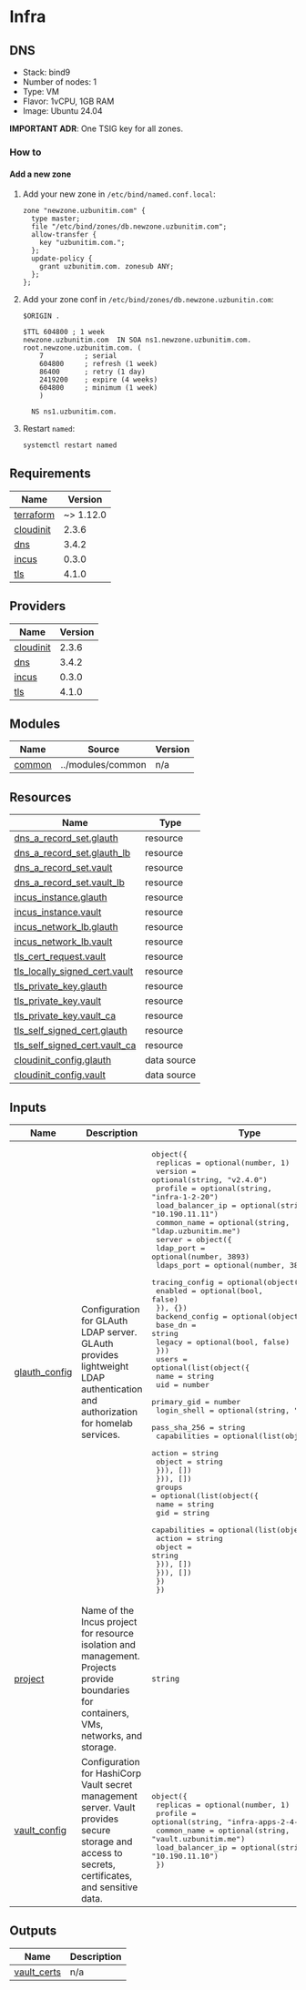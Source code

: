 # Infra

## DNS

- Stack: bind9
- Number of nodes: 1
- Type: VM
- Flavor: 1vCPU, 1GB RAM
- Image: Ubuntu 24.04

**IMPORTANT ADR**: One TSIG key for all zones.

### How to

#### Add a new zone

1. Add your new zone in `/etc/bind/named.conf.local`:

    ```text
    zone "newzone.uzbunitim.com" {
      type master;
      file "/etc/bind/zones/db.newzone.uzbunitim.com";
      allow-transfer {
        key "uzbunitim.com.";
      };
      update-policy {
        grant uzbunitim.com. zonesub ANY;
      };
    };
    ```

1. Add your zone conf in `/etc/bind/zones/db.newzone.uzbunitin.com`:

    ```text
    $ORIGIN .

    $TTL 604800 ; 1 week
    newzone.uzbunitim.com  IN SOA ns1.newzone.uzbunitim.com. root.newzone.uzbunitim.com. (
        7          ; serial
        604800     ; refresh (1 week)
        86400      ; retry (1 day)
        2419200    ; expire (4 weeks)
        604800     ; minimum (1 week)
        )

      NS ns1.uzbunitim.com.
    ```

1. Restart `named`:

    ```bash
    systemctl restart named
    ```

<!-- BEGIN_TF_DOCS -->
## Requirements

| Name | Version |
|------|---------|
| <a name="requirement_terraform"></a> [terraform](#requirement\_terraform) | ~> 1.12.0 |
| <a name="requirement_cloudinit"></a> [cloudinit](#requirement\_cloudinit) | 2.3.6 |
| <a name="requirement_dns"></a> [dns](#requirement\_dns) | 3.4.2 |
| <a name="requirement_incus"></a> [incus](#requirement\_incus) | 0.3.0 |
| <a name="requirement_tls"></a> [tls](#requirement\_tls) | 4.1.0 |

## Providers

| Name | Version |
|------|---------|
| <a name="provider_cloudinit"></a> [cloudinit](#provider\_cloudinit) | 2.3.6 |
| <a name="provider_dns"></a> [dns](#provider\_dns) | 3.4.2 |
| <a name="provider_incus"></a> [incus](#provider\_incus) | 0.3.0 |
| <a name="provider_tls"></a> [tls](#provider\_tls) | 4.1.0 |

## Modules

| Name | Source | Version |
|------|--------|---------|
| <a name="module_common"></a> [common](#module\_common) | ../modules/common | n/a |

## Resources

| Name | Type |
|------|------|
| [dns_a_record_set.glauth](https://registry.terraform.io/providers/hashicorp/dns/3.4.2/docs/resources/a_record_set) | resource |
| [dns_a_record_set.glauth_lb](https://registry.terraform.io/providers/hashicorp/dns/3.4.2/docs/resources/a_record_set) | resource |
| [dns_a_record_set.vault](https://registry.terraform.io/providers/hashicorp/dns/3.4.2/docs/resources/a_record_set) | resource |
| [dns_a_record_set.vault_lb](https://registry.terraform.io/providers/hashicorp/dns/3.4.2/docs/resources/a_record_set) | resource |
| [incus_instance.glauth](https://registry.terraform.io/providers/lxc/incus/0.3.0/docs/resources/instance) | resource |
| [incus_instance.vault](https://registry.terraform.io/providers/lxc/incus/0.3.0/docs/resources/instance) | resource |
| [incus_network_lb.glauth](https://registry.terraform.io/providers/lxc/incus/0.3.0/docs/resources/network_lb) | resource |
| [incus_network_lb.vault](https://registry.terraform.io/providers/lxc/incus/0.3.0/docs/resources/network_lb) | resource |
| [tls_cert_request.vault](https://registry.terraform.io/providers/hashicorp/tls/4.1.0/docs/resources/cert_request) | resource |
| [tls_locally_signed_cert.vault](https://registry.terraform.io/providers/hashicorp/tls/4.1.0/docs/resources/locally_signed_cert) | resource |
| [tls_private_key.glauth](https://registry.terraform.io/providers/hashicorp/tls/4.1.0/docs/resources/private_key) | resource |
| [tls_private_key.vault](https://registry.terraform.io/providers/hashicorp/tls/4.1.0/docs/resources/private_key) | resource |
| [tls_private_key.vault_ca](https://registry.terraform.io/providers/hashicorp/tls/4.1.0/docs/resources/private_key) | resource |
| [tls_self_signed_cert.glauth](https://registry.terraform.io/providers/hashicorp/tls/4.1.0/docs/resources/self_signed_cert) | resource |
| [tls_self_signed_cert.vault_ca](https://registry.terraform.io/providers/hashicorp/tls/4.1.0/docs/resources/self_signed_cert) | resource |
| [cloudinit_config.glauth](https://registry.terraform.io/providers/hashicorp/cloudinit/2.3.6/docs/data-sources/config) | data source |
| [cloudinit_config.vault](https://registry.terraform.io/providers/hashicorp/cloudinit/2.3.6/docs/data-sources/config) | data source |

## Inputs

| Name | Description | Type | Default | Required |
|------|-------------|------|---------|:--------:|
| <a name="input_glauth_config"></a> [glauth\_config](#input\_glauth\_config) | Configuration for GLAuth LDAP server. GLAuth provides lightweight LDAP authentication and authorization for homelab services. | <pre>object({<br>    replicas         = optional(number, 1)<br>    version          = optional(string, "v2.4.0")<br>    profile          = optional(string, "infra-1-2-20")<br>    load_balancer_ip = optional(string, "10.190.11.11")<br>    common_name      = optional(string, "ldap.uzbunitim.me")<br>    server = object({<br>      ldap_port  = optional(number, 3893)<br>      ldaps_port = optional(number, 3894)<br>      tracing_config = optional(object({<br>        enabled = optional(bool, false)<br>      }), {})<br>      backend_config = optional(object({<br>        base_dn = string<br>        legacy  = optional(bool, false)<br>      }))<br>      users = optional(list(object({<br>        name         = string<br>        uid          = number<br>        primary_gid  = number<br>        login_shell  = optional(string, "/bin/bash")<br>        pass_sha_256 = string<br>        capabilities = optional(list(object({<br>          action = string<br>          object = string<br>        })), [])<br>      })), [])<br>      groups = optional(list(object({<br>        name = string<br>        gid  = string<br>        capabilities = optional(list(object({<br>          action = string<br>          object = string<br>        })), [])<br>      })), [])<br>    })<br>  })</pre> | n/a | yes |
| <a name="input_project"></a> [project](#input\_project) | Name of the Incus project for resource isolation and management. Projects provide boundaries for containers, VMs, networks, and storage. | `string` | n/a | yes |
| <a name="input_vault_config"></a> [vault\_config](#input\_vault\_config) | Configuration for HashiCorp Vault secret management server. Vault provides secure storage and access to secrets, certificates, and sensitive data. | <pre>object({<br>    replicas         = optional(number, 1)<br>    profile          = optional(string, "infra-apps-2-4-20")<br>    common_name      = optional(string, "vault.uzbunitim.me")<br>    load_balancer_ip = optional(string, "10.190.11.10")<br>  })</pre> | `{}` | no |

## Outputs

| Name | Description |
|------|-------------|
| <a name="output_vault_certs"></a> [vault\_certs](#output\_vault\_certs) | n/a |
<!-- END_TF_DOCS -->
